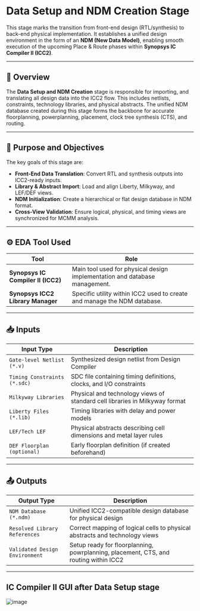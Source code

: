 # Data Setup and NDM Creation Stage

This stage marks the transition from front-end design (RTL/synthesis) to back-end physical implementation. It establishes a unified design environment in the form of an **NDM (New Data Model)**, enabling smooth execution of the upcoming Place & Route phases within **Synopsys IC Compiler II (ICC2)**.

---

## 📌 Overview

The **Data Setup and NDM Creation** stage is responsible for importing, and translating all design data into the ICC2 flow. This includes netlists, constraints, technology libraries, and physical abstracts. The unified NDM database created during this stage forms the backbone for accurate floorplanning, powerplanning, placement, clock tree synthesis (CTS), and routing.

---

## 🎯 Purpose and Objectives

The key goals of this stage are:

-  **Front-End Data Translation**: Convert RTL and synthesis outputs into ICC2-ready inputs.
-  **Library & Abstract Import**: Load and align Liberty, Milkyway, and LEF/DEF views.
-  **NDM Initialization**: Create a hierarchical or flat design database in NDM format.
-  **Cross-View Validation**: Ensure logical, physical, and timing views are synchronized for MCMM analysis.

---

## ⚙️ EDA Tool Used

| Tool                               | Role                                                                       |
|------------------------------------|----------------------------------------------------------------------------|
| **Synopsys IC Compiler II (ICC2)** | Main tool used for physical design implementation and database management. |
| **Synopsys ICC2 Library Manager**  | Specific utility within ICC2 used to create and manage the NDM database.   |

---

## 📥 Inputs

| Input Type                     | Description                                                                      |
|--------------------------------|----------------------------------------------------------------------------------|
| `Gate-level Netlist (*.v)`     | Synthesized design netlist from Design Compiler                                 |
| `Timing Constraints (*.sdc)`   | SDC file containing timing definitions, clocks, and I/O constraints             |
| `Milkyway Libraries`           | Physical and technology views of standard cell libraries in Milkyway format     |
| `Liberty Files (*.lib)`        | Timing libraries with delay and power models                                    |
| `LEF/Tech LEF`                 | Physical abstracts describing cell dimensions and metal layer rules              |
| `DEF Floorplan (optional)`     | Early floorplan definition (if created beforehand)                              |

---

## 📤 Outputs

| Output Type                       | Description                                                                          |
|-----------------------------------|--------------------------------------------------------------------------------------|
| `NDM Database (*.ndm)`            | Unified ICC2-compatible design database for physical design                          |
| `Resolved Library References`     | Correct mapping of logical cells to physical abstracts and technology views          |
| `Validated Design Environment`    | Setup ready for floorplanning, powrplanning, placement, CTS, and routing within ICC2 |



---

## IC Compiler II GUI after Data Setup stage


![image](https://github.com/user-attachments/assets/4e3abcba-5d00-447a-9679-c8f6b24ff2ed)


